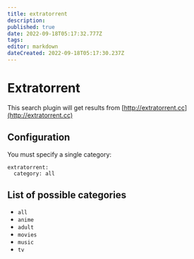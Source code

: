 ```yaml
---
title: extratorrent
description: 
published: true
date: 2022-09-18T05:17:32.777Z
tags: 
editor: markdown
dateCreated: 2022-09-18T05:17:30.237Z
---
```


# Extratorrent
This search plugin will get results from [http://extratorrent.cc](http://extratorrent.cc)

## Configuration
You must specify a single category:
```
extratorrent:
  category: all
```

## List of possible categories
* `all`
* `anime`
* `adult`
* `movies`
* `music`
* `tv`
